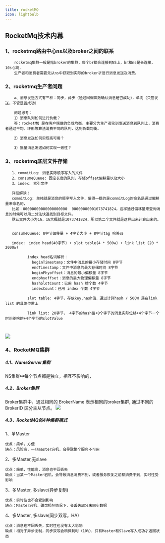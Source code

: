 ```yaml
---
title: rocketMQ
icon: lightbulb
---
```



## RocketMq技术内幕

### 1、rocketmq路由中心ns以及broker之间的联系
```text
    rocketmq集群一般是指broker的集群，每个br都会连接到NS上，br和ns是长连接，10s心跳，
    生产者和消费者需要先从ns中获取到实际的broker才进行消息发送及消费。
```

### 2、rocketmq生产者问题
```text
    a、消息发送方式有三种：同步，异步（通过回调函数确认消息是否成功），单向（只管发送，不管是否成功）

    问题思考：
    1）消息队列如何进行负载？
    答：rocketMQ 是在客户端做的负载均衡，主要分为生产者轮训发送消息到队列上，消费者通过平均、环形等算法消费不同的队列，达到负载均衡。
    
    2）消息发送如何实现高可用？
    
    3）批量消息发送如何实现一致性？
```

### 3、rocketmq底层文件存储
```text
   1、commitLog: 消息实际顺序写入的文件
   2、consumeQueue: 固定长度的队列，存储offset偏移量以及大小
   3、index: 索引文件
   
   详细解读：
   commitLog: 单纯就是消息的顺序写入文件，值得一提的是commitLog的命名是通过偏移量来命名的，
   比如：00000000000000000000  00000000001073741824，这样通过偏移量来查询消息的时候可以用二分法快速找到目标文件。
   默认文件大小为1G，1G大概就是1073741824，所以第二个文件就是这样出来计算出来的。


   consumeQueue: 8字节偏移量 + 4字节大小 + 8字节tag 哈希码
   
   index： index head(40字节) + slot table(4 * 500w) + link list (20 * 2000w)
           
          index head名词解析：
            beginTimestamp：文件中消息的最小存储时间 8字节
            endTimestamp：文件中消息的最大存储时间 8字节
            beginPhyoffset：消息的最小偏移量 8字节
            endphyoffset：消息的最大物理偏移量 8字节
            hashSlotCount：已用 hash 槽个数 4字节
            indexCount：已用 index 个数 4字节
            
          slot table: 4字节，存放key.hash值，通过计算hash / 500W 落在link list 的具体位置上
          
          link list: 20字节， 4字节的hash值+8个字节的消息实际位移+4个字节一个时间差啥的+4个字节的slotValue
         
            
```
![](https://oss-cwq.oss-rg-china-mainland.aliyuncs.com/rocketmq/consumeLog.png)

### 4、RocketMQ集群

##### 4.1、NameServer集群
NS集群中每个节点都是独立，相互不影响的，

##### 4.2、Broker集群
Broker集群中，通过相同的 BrokerName 表示相同的broker集群, 通过不同的 BrokerID 区分主从节点。
![](https://oss-cwq.oss-rg-china-mainland.aliyuncs.com/rocketmq/rocketBroker.png)


##### 4.3、RocketMQ的4种集群模式
1、单Master
```text
优点：简单，方便
缺点：风险高，一旦master宕机，会导致整个服务不可用
```
2、多Master,无slave
```text
优点：简单，性能高，消息也不回丢失
缺点：当某一个Master宕机，会导致消息消费不到，或者服务恢复之前都消费不到，实时性受影响
```

3、多Master, 多slave(异步复制)
```text
优点：实时性也不会受到影响
缺点：Master宕机，磁盘损坏情况下，会丢失部分未同步数据
```

4、多Master, 多slave(同步双写，HA)
```text
优点：消息也不回丢失，实时性也没有太大影响
缺点：相对于异步复制，同步双写会稍微耗时（10%），只有Master和Slave写入成功才返回状态
```